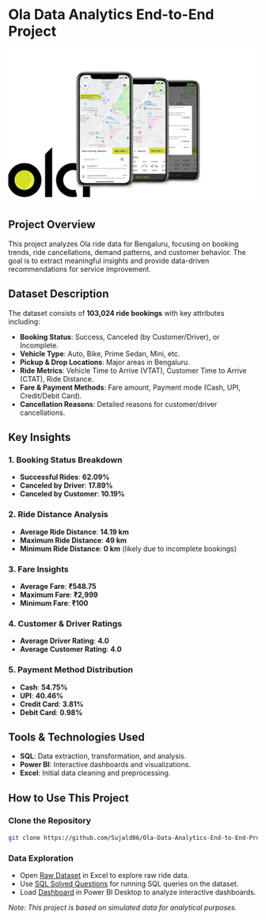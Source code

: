 # Ola Data Analytics End-to-End Project

![OLA Logo](https://github.com/Sujald06/Ola-Data-Analytics-End-to-End-Project/blob/main/image.png)

## Project Overview

This project analyzes Ola ride data for Bengaluru, focusing on booking trends, ride cancellations, demand patterns, and customer behavior. The goal is to extract meaningful insights and provide data-driven recommendations for service improvement.

## Dataset Description

The dataset consists of **103,024 ride bookings** with key attributes including:

- **Booking Status**: Success, Canceled (by Customer/Driver), or Incomplete.
- **Vehicle Type**: Auto, Bike, Prime Sedan, Mini, etc.
- **Pickup & Drop Locations**: Major areas in Bengaluru.
- **Ride Metrics**: Vehicle Time to Arrive (VTAT), Customer Time to Arrive (CTAT), Ride Distance.
- **Fare & Payment Methods**: Fare amount, Payment mode (Cash, UPI, Credit/Debit Card).
- **Cancellation Reasons**: Detailed reasons for customer/driver cancellations.

## Key Insights

### 1. Booking Status Breakdown
- **Successful Rides**: **62.09%**
- **Canceled by Driver**: **17.89%**
- **Canceled by Customer**: **10.19%**

### 2. Ride Distance Analysis
- **Average Ride Distance**: **14.19 km**
- **Maximum Ride Distance**: **49 km**
- **Minimum Ride Distance**: **0 km** (likely due to incomplete bookings)

### 3. Fare Insights
- **Average Fare**: **₹548.75**
- **Maximum Fare**: **₹2,999**
- **Minimum Fare**: **₹100**

### 4. Customer & Driver Ratings
- **Average Driver Rating**: **4.0**
- **Average Customer Rating**: **4.0**

### 5. Payment Method Distribution
- **Cash**: **54.75%**
- **UPI**: **40.46%**
- **Credit Card**: **3.81%**
- **Debit Card**: **0.98%**

## Tools & Technologies Used
- **SQL**: Data extraction, transformation, and analysis.
- **Power BI**: Interactive dashboards and visualizations.
- **Excel**: Initial data cleaning and preprocessing.

## How to Use This Project

### Clone the Repository
```bash
git clone https://github.com/Sujald06/Ola-Data-Analytics-End-to-End-Project.git
```

### Data Exploration
- Open <a href="https://github.com/Sujald06/Ola-Data-Analytics-End-to-End-Project/blob/main/Bookings2.xlsx"> Raw Dataset</a> in Excel to explore raw ride data.
- Use <a href ="https://github.com/Sujald06/Ola-Data-Analytics-End-to-End-Project/blob/main/ola_data_analytics.sql"> SQL Solved Questions</a> for running SQL queries on the dataset.
- Load <a href ="https://github.com/Sujald06/Ola-Data-Analytics-End-to-End-Project/blob/main/Ola%20Dashboard.pbix"> Dashboard</a> in Power BI Desktop to analyze interactive dashboards.



*Note: This project is based on simulated data for analytical purposes.*



